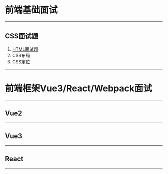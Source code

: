 # 前端基础面试

---
## CSS面试题

1. [HTML面试题](https://github.com/xing-6464/Web/blob/master/%E5%89%8D%E7%AB%AF%E5%9F%BA%E7%A1%80%E9%9D%A2%E8%AF%95/CSS%E9%9D%A2%E8%AF%95%E9%A2%98/1.HTML%E9%9D%A2%E8%AF%95%E9%A2%98.md)
1. CSS布局
1. CSS定位

---

# 前端框架Vue3/React/Webpack面试

---

## Vue2

---

## Vue3

---

## React


---
